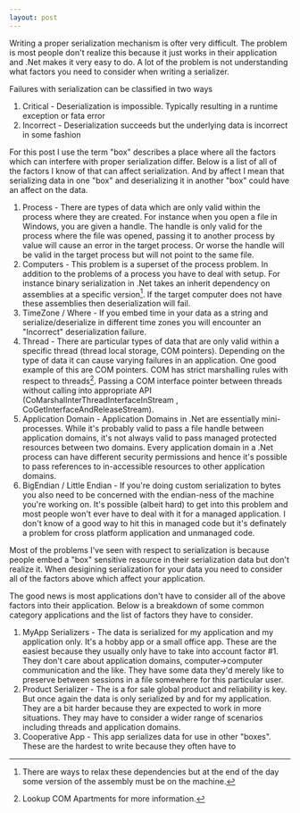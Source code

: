 ```yaml
---
layout: post
---
```

Writing a proper serialization mechanism is ofter very difficult.  The problem is most people don't realize this because it just works in their application and .Net makes it very easy to do.  A lot of the problem is not understanding what factors you need to consider when writing a serializer.

Failures with serialization can be classified in two ways

1. Critical - Deserialization is impossible.  Typically resulting in a runtime exception or fata error
2. Incorrect - Deserialization succeeds but the underlying data is incorrect in some fashion

For this post I use the term "box" describes a place where all the factors which can interfere with proper serialization differ.  Below is a list of all of the factors I know of that can affect serialization.  And by affect I mean that serializing data in one "box" and deserializing it in another "box" could have an affect on the data.

1. Process - There are types of data which are only valid within the process where they are created.  For instance when you open a file in Windows, you are given a handle.  The handle is only valid for the process where the file was opened, passing it to another process by value will cause an error in the target process.  Or worse the handle will be valid in the target process but will not point to the same file. 
2. Computers - This problem is a superset of the process problem.  In addition to the problems of a process you have to deal with setup.  For instance binary serialization in .Net takes an inherit dependency on assemblies at a specific version[^1].  If the target computer does not have these assemblies then deserialization will fail.
3. TimeZone / Where - If you embed time in your data as a string and serialize/deserialize in different time zones you will encounter an "Incorrect" deserialization failure.
4. Thread - There are particular types of data that are only valid within a specific thread (thread local storage, COM pointers).  Depending on the type of data it can cause varying failures in an application.  One good example of this are COM pointers.  COM has strict marshalling rules with respect to threads[^2].  Passing a COM interface pointer between threads without calling into appropriate API (CoMarshalInterThreadInterfaceInStream , CoGetInterfaceAndReleaseStream). 
5. Application Domain - Application Domains in .Net are essentially mini-processes.  While it's probably valid to pass a file handle between application domains, it's not always valid to pass managed protected resources between two domains.  Every application domain in a .Net process can have different security permissions and hence it's possible to pass references to in-accessible resources to other application domains.
6. BigEndian / Little Endian - If you're doing custom serialization to bytes you also need to be concerned with the endian-ness of the machine you're working on.  It's possible (albeit hard) to get into this problem and most people won't ever have to deal with it for a managed application.  I don't know of a good way to hit this in managed code but it's definately a problem for cross platform application and unmanaged code.

Most of the problems I've seen with respect to serialization is because people embed a "box" sensitive resource in their serialization data but don't realize it.  When desigining serialization for your data you need to consider all of the factors above which affect your application.

The good news is most applications don't have to consider all of the above factors into their application.  Below is a breakdown of some common category applications and the list of factors they have to consider.  

1. MyApp Serializers - The data is serialized for my application and my application only.  It's a hobby app or a small office app. These are the easiest because they usually only have to take into account factor #1.  They don't care about application domains, computer->computer communication and the like.  They have some data they'd merely like to preserve between sessions in a file somewhere for this particular user.
2. Product Serializer - The is a for sale global product and reliability is key.  But once again the data is only serialized by and for my application.  They are a bit harder because they are expected to work in more situations.  They may have to consider a wider range of scenarios including threads and application domains. 
3. Cooperative App - This app serializes data for use in other "boxes".  These are the hardest to write because they often have to 

[^1]: There are ways to relax these dependencies but at the end of the day some version of the assembly must be on the machine.

[^2]: Lookup COM Apartments for more information.

